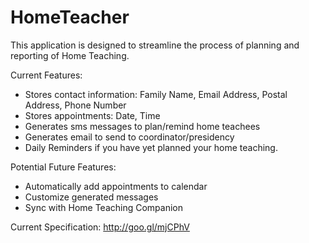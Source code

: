 # HomeTeacher
This application is designed to streamline the process of planning and reporting of Home Teaching.

Current Features:
- Stores contact information: Family Name, Email Address, Postal Address, Phone Number
- Stores appointments: Date, Time
- Generates sms messages to plan/remind home teachees
- Generates email to send to coordinator/presidency
- Daily Reminders if you have yet planned your home teaching.

Potential Future Features:
- Automatically add appointments to calendar
- Customize generated messages
- Sync with Home Teaching Companion

Current Specification: http://goo.gl/mjCPhV
